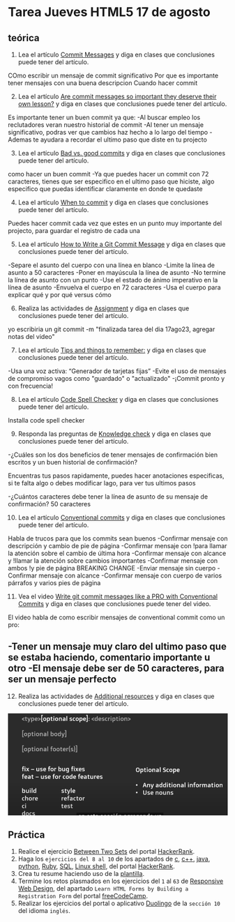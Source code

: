 # Tarea Jueves HTML5 17 de agosto

## teórica

1. Lea el artículo [Commit Messages](https://www.theodinproject.com/lessons/foundations-commit-messages) y diga en clases que conclusiones puede tener del artículo.

COmo escribir un mensaje de commit significativo
Por que es importante tener mensajes con una buena descripcion
Cuando hacer commit


2. Lea el artículo [Are commit messages so important they deserve their own lesson?](https://www.theodinproject.com/lessons/foundations-commit-messages#are-commit-messages-so-important-they-deserve-their-own-lesson) y diga en clases que conclusiones puede tener del artículo.

Es importante tener un buen commit ya que:
-Al buscar empleo los reclutadores veran nuestro historial de commit
-Al tener un mensaje significativo, podras ver que cambios haz hecho a lo largo del tiempo
-Ademas te ayudara a recordar el ultimo paso que diste en tu projecto


3. Lea el artículo [Bad vs. good commits](https://www.theodinproject.com/lessons/foundations-commit-messages#bad-vs-good-commits) y diga en clases que conclusiones puede tener del artículo.

como hacer un buen commit 
-Ya que puedes hacer un commit con 72 caracteres, tienes que ser especifico en el ultimo paso que hiciste, algo especifico que puedas identificar claramente en donde te quedaste


4. Lea el artículo [When to commit](https://www.theodinproject.com/lessons/foundations-commit-messages#when-to-commit) y diga en clases que conclusiones puede tener del artículo.

Puedes hacer commit cada vez que estes en un punto muy importante del projecto, para guardar el registro de cada una

5. Lea el artículo [How to Write a Git Commit Message](https://cbea.ms/git-commit/) y diga en clases que conclusiones puede tener del artículo.

-Separe el asunto del cuerpo con una línea en blanco
-Limite la línea de asunto a 50 caracteres
-Poner en mayúscula la línea de asunto
-No termine la línea de asunto con un punto
-Use el estado de ánimo imperativo en la línea de asunto
-Envuelva el cuerpo en 72 caracteres
-Usa el cuerpo para explicar qué y por qué versus cómo

6. Realiza las actividades de [Assignment](https://www.theodinproject.com/lessons/foundations-commit-messages#assignment) y diga en clases que conclusiones puede tener del artículo.

yo escribiria un git commit -m "finalizada tarea del dia 17ago23, agregar notas del video"


7. Lea el artículo [Tips and things to remember:](https://www.theodinproject.com/lessons/foundations-commit-messages#tips-and-things-to-remember) y diga en clases que conclusiones puede tener del artículo.

-Usa una voz activa: “Generador de tarjetas fijas”
-Evite el uso de mensajes de compromiso vagos como "guardado" o "actualizado"
-¡Commit pronto y con frecuencia!

8. Lea el artículo [Code Spell Checker](https://marketplace.visualstudio.com/items?itemName=streetsidesoftware.code-spell-checker) y diga en clases que conclusiones puede tener del artículo.

Installa code spell checker 

9. Responda las preguntas de [Knowledge check](https://www.theodinproject.com/lessons/foundations-commit-messages#knowledge-check) y diga en clases que conclusiones puede tener del artículo.

-¿Cuáles son los dos beneficios de tener mensajes de confirmación bien escritos y un buen historial de confirmación?

Encuentras tus pasos rapidamente, puedes hacer anotaciones especificas, si te falta algo o debes modificar lago, para ver tus ultimos pasos

-¿Cuántos caracteres debe tener la línea de asunto de su mensaje de confirmación?
50 caracteres

10. Lea el artículo [Conventional commits](https://www.conventionalcommits.org/en/v1.0.0/) y diga en clases que conclusiones puede tener del artículo.

Habla de trucos para que los commits sean buenos
-Confirmar mensaje con descripción y cambio de pie de página
-Confirmar mensaje con !para llamar la atención sobre el cambio de última hora
-Confirmar mensaje con alcance y !llamar la atención sobre cambios importantes
-Confirmar mensaje con ambos !y pie de página BREAKING CHANGE
-Enviar mensaje sin cuerpo
-Confirmar mensaje con alcance
-Confirmar mensaje con cuerpo de varios párrafos y varios pies de página

11. Vea el video [Write git commit messages like a PRO with Conventional Commits](https://m.youtube.com/watch?v=OJqUWvmf4gg) y diga en clases que conclusiones puede tener del video.

El video habla de como escribir mensajes de conventional commit como un pro:

-Tener un mensaje muy claro del ultimo paso que se estaba haciendo, comentario importante u otro
-El mensaje debe ser de 50 caracteres, para ser un mensaje perfecto
-

12. Realiza las actividades de [Additional resources](https://www.theodinproject.com/lessons/foundations-commit-messages#additional-resources) y diga en clases que conclusiones puede tener del artículo.

![Alt text](image-2.png)

## Práctica

1. Realice el ejercicio [Between Two Sets](https://www.hackerrank.com/challenges/between-two-sets/problem?isFullScreen=false) del portal [HackerRank](https://www.hackerrank.com/dashboard).
2. Haga los `ejercicios del 8 al 10` de los apartados de [c](https://www.hackerrank.com/domains/c), [c++](https://www.hackerrank.com/domains/cpp), [java](https://www.hackerrank.com/domains/java), [python](https://www.hackerrank.com/domains/python), [Ruby](https://www.hackerrank.com/domains/ruby), [SQL](https://www.hackerrank.com/domains/sql), [Linux shell](https://www.hackerrank.com/domains/shell), del portal [HackerRank](https://www.hackerrank.com/dashboard).
3. Crea tu resume haciendo uso de la [plantilla](https://docs.google.com/document/d/1jfUa4HGBDjt2peJPQ0Wg1YhdGkCoSysS6QMT4u8bCic/edit?usp=sharing).
4. Termine los retos plasmados en los ejercicios del `1` al `63` de [Responsive Web Design](https://www.freecodecamp.org/learn/2022/responsive-web-design/), del apartado `Learn HTML Forms by Building a Registration Form` del portal [freeCodeCamp](https://www.freecodecamp.org/learn/).
5. Realizar los ejercicios del portal o aplicativo [Duolingo](https://www.duolingo.com/learn) de la `sección 10` del idioma `inglés`.